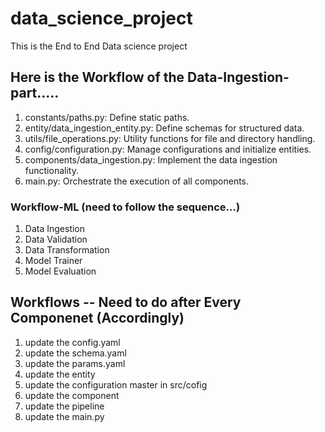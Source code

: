 # data_science_project
This is the End to End Data science project 


## Here is the Workflow of the Data-Ingestion-part.....
1.	constants/paths.py: Define static paths.
2.	entity/data_ingestion_entity.py: Define schemas for structured data.
3.	utils/file_operations.py: Utility functions for file and directory handling.
4.	config/configuration.py: Manage configurations and initialize entities.
5.	components/data_ingestion.py: Implement the data ingestion functionality.
6.	main.py: Orchestrate the execution of all components.

### Workflow-ML  (need to follow the sequence...)
1. Data Ingestion
2. Data Validation
3. Data Transformation
4. Model Trainer
5. Model Evaluation


## Workflows -- Need to do after Every Componenet (Accordingly)
1. update the config.yaml
2. update the schema.yaml
3. update the params.yaml
4. update the entity
5. update the configuration master in src/cofig
6. update the component
7. update the pipeline
8. update the main.py
